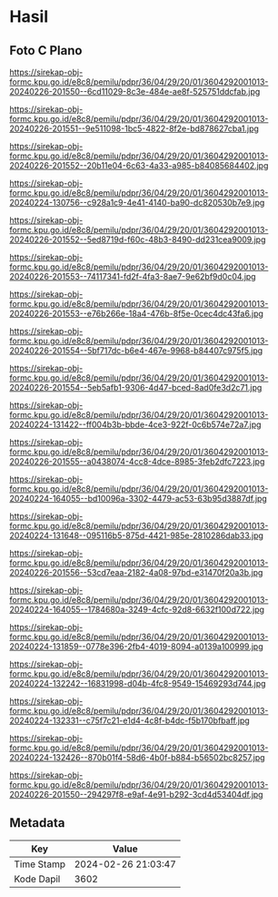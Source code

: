 # Hasil

## Foto C Plano

https://sirekap-obj-formc.kpu.go.id/e8c8/pemilu/pdpr/36/04/29/20/01/3604292001013-20240226-201550--6cd11029-8c3e-484e-ae8f-525751ddcfab.jpg

https://sirekap-obj-formc.kpu.go.id/e8c8/pemilu/pdpr/36/04/29/20/01/3604292001013-20240226-201551--9e511098-1bc5-4822-8f2e-bd878627cba1.jpg

https://sirekap-obj-formc.kpu.go.id/e8c8/pemilu/pdpr/36/04/29/20/01/3604292001013-20240226-201552--20b11e04-6c63-4a33-a985-b84085684402.jpg

https://sirekap-obj-formc.kpu.go.id/e8c8/pemilu/pdpr/36/04/29/20/01/3604292001013-20240224-130756--c928a1c9-4e41-4140-ba90-dc820530b7e9.jpg

https://sirekap-obj-formc.kpu.go.id/e8c8/pemilu/pdpr/36/04/29/20/01/3604292001013-20240226-201552--5ed8719d-f60c-48b3-8490-dd231cea9009.jpg

https://sirekap-obj-formc.kpu.go.id/e8c8/pemilu/pdpr/36/04/29/20/01/3604292001013-20240226-201553--74117341-fd2f-4fa3-8ae7-9e62bf9d0c04.jpg

https://sirekap-obj-formc.kpu.go.id/e8c8/pemilu/pdpr/36/04/29/20/01/3604292001013-20240226-201553--e76b266e-18a4-476b-8f5e-0cec4dc43fa6.jpg

https://sirekap-obj-formc.kpu.go.id/e8c8/pemilu/pdpr/36/04/29/20/01/3604292001013-20240226-201554--5bf717dc-b6e4-467e-9968-b84407c975f5.jpg

https://sirekap-obj-formc.kpu.go.id/e8c8/pemilu/pdpr/36/04/29/20/01/3604292001013-20240226-201554--5eb5afb1-9306-4d47-bced-8ad0fe3d2c71.jpg

https://sirekap-obj-formc.kpu.go.id/e8c8/pemilu/pdpr/36/04/29/20/01/3604292001013-20240224-131422--ff004b3b-bbde-4ce3-922f-0c6b574e72a7.jpg

https://sirekap-obj-formc.kpu.go.id/e8c8/pemilu/pdpr/36/04/29/20/01/3604292001013-20240226-201555--a0438074-4cc8-4dce-8985-3feb2dfc7223.jpg

https://sirekap-obj-formc.kpu.go.id/e8c8/pemilu/pdpr/36/04/29/20/01/3604292001013-20240224-164055--bd10096a-3302-4479-ac53-63b95d3887df.jpg

https://sirekap-obj-formc.kpu.go.id/e8c8/pemilu/pdpr/36/04/29/20/01/3604292001013-20240224-131648--095116b5-875d-4421-985e-2810286dab33.jpg

https://sirekap-obj-formc.kpu.go.id/e8c8/pemilu/pdpr/36/04/29/20/01/3604292001013-20240226-201556--53cd7eaa-2182-4a08-97bd-e31470f20a3b.jpg

https://sirekap-obj-formc.kpu.go.id/e8c8/pemilu/pdpr/36/04/29/20/01/3604292001013-20240224-164055--1784680a-3249-4cfc-92d8-6632f100d722.jpg

https://sirekap-obj-formc.kpu.go.id/e8c8/pemilu/pdpr/36/04/29/20/01/3604292001013-20240224-131859--0778e396-2fb4-4019-8094-a0139a100999.jpg

https://sirekap-obj-formc.kpu.go.id/e8c8/pemilu/pdpr/36/04/29/20/01/3604292001013-20240224-132242--16831998-d04b-4fc8-9549-15469293d744.jpg

https://sirekap-obj-formc.kpu.go.id/e8c8/pemilu/pdpr/36/04/29/20/01/3604292001013-20240224-132331--c75f7c21-e1d4-4c8f-b4dc-f5b170bfbaff.jpg

https://sirekap-obj-formc.kpu.go.id/e8c8/pemilu/pdpr/36/04/29/20/01/3604292001013-20240224-132426--870b01f4-58d6-4b0f-b884-b56502bc8257.jpg

https://sirekap-obj-formc.kpu.go.id/e8c8/pemilu/pdpr/36/04/29/20/01/3604292001013-20240226-201550--294297f8-e9af-4e91-b292-3cd4d53404df.jpg


## Metadata

| Key        | Value               |
| ---------- | ------------------- |
| Time Stamp | 2024-02-26 21:03:47 |
| Kode Dapil | 3602                |



